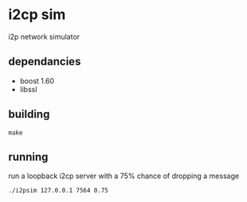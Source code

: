 # i2cp sim

i2p network simulator


## dependancies

* boost 1.60
* libssl


## building

    make


## running

run a loopback i2cp server with a 75% chance of dropping a message

    ./i2psim 127.0.0.1 7564 0.75
